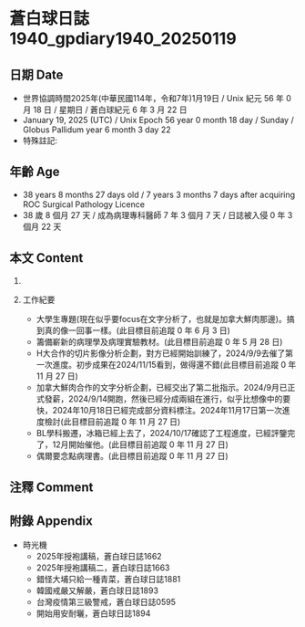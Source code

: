 [_metadata_:encoding]: - "utf-8"
[_metadata_:language]: - "zh-Hant-TW"
[_metadata_:fileformat]: - "markdown"
[_metadata_:MIME_type]: - "text/plain"
[_metadata_:markdown_version]: - "commonmark version 0.30"
[_metadata_:markdown_spec]: - "https://spec.commonmark.org/0.30/"

# 蒼白球日誌1940_gpdiary1940_20250119 #

## 日期 Date ##

* 世界協調時間2025年(中華民國114年，令和7年)1月19日 / Unix 紀元 56 年 0 月 18 日 / 星期日 / 蒼白球紀元 6 年 3 月 22 日
* January 19, 2025 (UTC) / Unix Epoch 56 year 0 month 18 day / Sunday / Globus Pallidum year 6 month 3 day 22
* 特殊註記:

## 年齡 Age ##

* 38 years 8 months 27 days old / 7 years 3 months 7 days after acquiring ROC Surgical Pathology Licence
* 38 歲 8 個月 27 天 / 成為病理專科醫師 7 年 3 個月 7 天 / 日誌被入侵 0 年 3 個月 22 天

## 本文 Content ##

1. 

2. 工作紀要

    - 大學生專題(現在似乎要focus在文字分析了，也就是加拿大鮮肉那邊)。搞到真的像一回事一樣。(此目標目前追蹤 0 年 6 月 3 日)
    - 籌備嶄新的病理學及病理實驗教材。(此目標目前追蹤 0 年 5 月 28 日)
    - H大合作的切片影像分析企劃，對方已經開始訓練了，2024/9/9去催了第一次進度。初步成果在2024/11/15看到，做得還不錯(此目標目前追蹤 0 年 11 月 27 日)
    - 加拿大鮮肉合作的文字分析企劃，已經交出了第二批指示。2024/9月已正式發薪，2024/9/14開跑，然後已經分成兩組在進行，似乎比想像中的要快，2024年10月18日已經完成部分資料標注。2024年11月17日第一次進度檢討(此目標目前追蹤 0 年 11 月 27 日)
    - BL學科搬遷，冰箱已經上去了，2024/10/17確認了工程進度，已經評鑒完了，12月開始催他。(此目標目前追蹤 0 年 11 月 27 日)
    - 偶爾要念點病理書。(此目標目前追蹤 0 年 11 月 27 日)

## 注釋 Comment ##


## 附錄 Appendix ##

* 時光機
    - 2025年授袍講稿，蒼白球日誌1662
    - 2025年授袍講稿二，蒼白球日誌1663
    - 錯怪大埔只給一種青菜，蒼白球日誌1881
    - 韓國戒嚴又解嚴，蒼白球日誌1893
    - 台灣疫情第三級警戒，蒼白球日誌0595
    - 開始用安耐曬，蒼白球日誌1894
